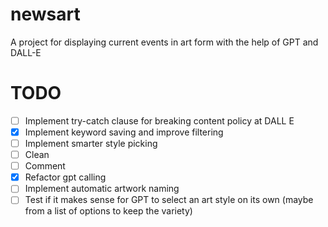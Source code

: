 # newsart
A project for displaying current events in art form with the help of GPT and DALL-E

# TODO
- [ ] Implement try-catch clause for breaking content policy at DALL E
- [x] Implement keyword saving and improve filtering
- [ ] Implement smarter style picking
- [ ] Clean
- [ ] Comment
- [x] Refactor gpt calling
- [ ] Implement automatic artwork naming
- [ ] Test if it makes sense for GPT to select an art style on its own (maybe from a list of options to keep the variety)